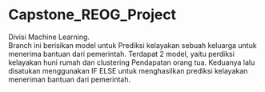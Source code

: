 # Capstone_REOG_Project
Divisi Machine Learning.  
Branch ini berisikan model untuk Prediksi kelayakan sebuah keluarga untuk menerima bantuan dari pemerintah.
Terdapat 2 model, yaitu perdiksi kelayakan huni rumah dan clustering Pendapatan orang tua.
Keduanya lalu disatukan menggunakan IF ELSE untuk menghasilkan prediksi kelayakan meneriman bantuan dari pemerintah.
